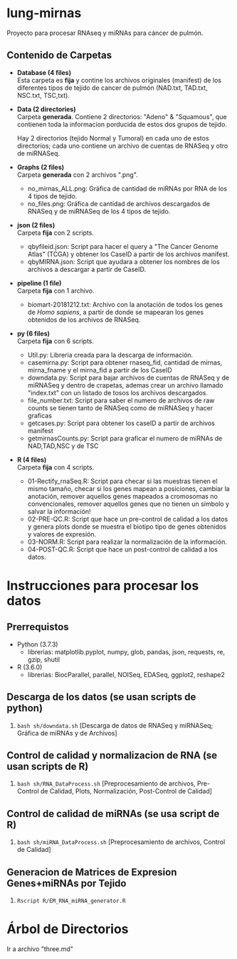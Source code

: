 # lung-mirnas
Proyecto para procesar RNAseq y miRNAs para cáncer de pulmón.

## Contenido de Carpetas

- **Database (4 files)**    
   Esta carpeta es **fija** y contine los archivos originales (manifest) de los diferentes tipos de tejido de cancer de pulmón (NAD.txt, TAD.txt, NSC.txt, TSC,txt).

- **Data (2 directories)**  
   Carpeta **generada**. Contiene 2 directorios: "Adeno" & "Squamous", que contienen toda la informacion porducida de estos dos  grupos de tejido. 
     
   Hay 2 directorios (tejido Normal y Tumoral) en cada uno de estos directorios; cada uno contiene un archivo de cuentas de RNASeq y otro de miRNASeq.
   
- **Graphs (2 files)**  
   Carpeta **generada** con 2 archivos ".png".
   - no_mirnas_ALL.png: Gráfica de cantidad de miRNAs por RNA de los 4 tipos de tejido.
   - no_files.png: Gráfica de cantidad de archivos descargados de RNASeq y de miRNASeq de los 4 tipos de tejido.

- **json (2 files)**  
   Carpeta **fija** con 2 scripts.
   - qbyfileid.json: Script para hacer el query a "The Cancer Genome Atlas" (TCGA) y obtener los CaseID a partir de los archivos manifest.
   - qbyMIRNA.json: Script que ayudara a obtener los nombres de los archivos a descargar a partir de CaseID.
   
- **pipeline (1 file)**  
   Carpeta **fija** con 1 archivo.
   - biomart-20181212.txt: Archivo con la anotación de todos los genes de *Homo sapiens*, a partir de donde se mapearan los genes  obtenidos de los archivos de RNASeq. 

- **py (6 files)**  
   Carpeta **fija** con 6 scripts.
   - Util.py: Libreria creada para la descarga de información.
   - casemirna.py: Script para obtener rnaseq_fid, cantidad de mirnas, mirna_fname y el mirna_fid a partir de los CaseID
   - downdata.py: Script para bajar archivos de cuentas de RNASeq y de miRNASeq y dentro de crapetas, ademas crear un archivo llamado "index.txt" con un listado de tosos los archivos descargados.   
   - file_number.txt: Script para saber el numero de archivos de raw counts se tienen tanto de RNASeq como de miRNASeq y hacer graficas  
   - getcases.py: Script para obtener los caseID a partir de archivos manifest
   - getmirnasCounts.py: Script para graficar el numero de miRNAs de NAD,TAD,NSC y de TSC
  
- **R (4 files)**  
   Carpeta **fija** con 4 scripts.
   - 01-Rectify_rnaSeq.R: Script para checar si las muestras tienen el mismo tamaño, checar si los genes mapean a posiciones, cambiar la anotación, remover aquellos genes mapeados a cromosomas no convencionales, remover aquellos genes que no tienen un símbolo y salvar la información!
   - 02-PRE-QC.R: Script que hace un pre-control de calidad a los datos y genera plots donde se muestra el biotipo tipo de genes obtenidos y valores de expresión.
   - 03-NORM.R: Script para realizar la normalización de la información.
   - 04-POST-QC.R: Script que hace un post-control de calidad a los datos.

   

# Instrucciones para procesar los datos

## Prerrequistos
 - Python (3.7.3)
   - librerias: matplotlib.pyplot, numpy, glob, pandas, json, requests, re, gzip, shutil
 - R (3.6.0)
   - librerias: BiocParallel, parallel, NOISeq, EDASeq, ggplot2, reshape2

## Descarga de los datos (se usan scripts de python)
   1. `bash sh/downdata.sh` [Descarga de datos de RNASeq y miRNASeq; Gráfica de miRNAs y de Archivos]

## Control de calidad y normalizacion de RNA (se usan scripts de R)
   1. `bash sh/RNA_DataProcess.sh` [Preprocesamiento de archivos, Pre-Control de Calidad, Plots, Normalización, Post-Control de Calidad]  

## Control de calidad de miRNAs (se usa script de R)
   1. `bash sh/miRNA_DataProcess.sh` [Preprocesamiento de archivos, Control de Calidad] 

## Generacion de Matrices de Expresion Genes+miRNAs por Tejido
   1. `Rscript R/EM_RNA_miRNA_generator.R`

# Árbol de Directorios  
Ir a archivo "three.md"
   
